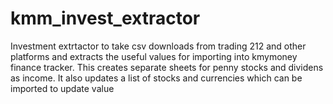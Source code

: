 # kmm_invest_extractor
Investment extrtactor to take csv downloads from trading 212 and other platforms and extracts the useful values for importing into kmymoney finance tracker. This creates separate sheets for penny stocks and dividens as income. It also updates a list of stocks and currencies which can be imported to update value
